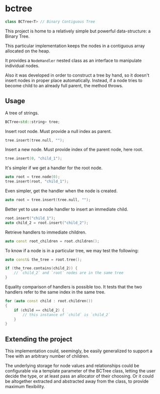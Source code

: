 # bctree


```cpp
class BCTree<T> // Binary Contiguous Tree
```


This project is home to a relatively simple but powerful data-structure: a Binary Tree.

This particular implementation keeps the nodes in a contiguous array allocated on the heap.

It provides a `NodeHandler` nested class as an interface to manipulate individual nodes.

Also it was developed in order to construct a tree by hand, so it doesn't insert nodes in proper place automatically. Instead, if a node tries to become child to an already full parent, the method throws.


## Usage

A tree of strings.
```cpp
BCTree<std::string> tree;
```

Insert root node. Must provide a null index as parent.
```cpp
tree.insert(tree.null, "");
```

Insert a new node. Must provide index of the parent node, here root.
```cpp
tree.insert(0, "child_1");
```

It's simpler if we get a handler for the root node.
```cpp
auto root = tree.node(0);
tree.insert(root, "child_1");
```

Even simpler, get the handler when the node is created.
```cpp
auto root = tree.insert(tree.null, "");
```

Better yet to use a node handler to insert an immediate child.
```cpp
root.insert("child_1");
auto child_2 = root.insert("child_2");
```

Retrieve handlers to immediate children.
```cpp
auto const root_children = root.children();
```

To know if a node is in a particular tree, we may test the following:
```cpp
auto const& the_tree = root.tree();

if (the_tree.contains(child_2)) {
    // `child_2` and `root` nodes are in the same tree
}
```

Equality comparison of handlers is possible too. It tests that the two handlers refer to the same index in the same tree.
```cpp
for (auto const child : root.children())
{
    if (child == child_2) {
        // this instance of `child` is `child_2`
    }
}
```



## Extending the project

This implementation could, seemingly, be easily generalized to support a Tree with an arbitrary number of children.

The underlying storage for node values and relationships could be configurable via a template parameter of the BCTree class, letting the user decide the type, or at least pass an allocator of their choosing. Or it could be altogether extracted and abstracted away from the class, to provide maximum flexibility.
